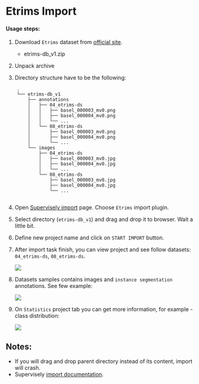 # Etrims Import

#### Usage steps:
1) Download `Etrims` dataset from [official site](http://www.ipb.uni-bonn.de/projects/etrims_db/).

   * etrims-db_v1.zip	

2) Unpack archive

3) Directory structure have to be the following:

```	
	.	
	└── etrims-db_v1	
	    ├── annotations	
	    │   ├── 04_etrims-ds	
	    │   │   ├── basel_000003_mv0.png	
	    │   │   ├── basel_000004_mv0.png	
	    │   │   └── ...	
	    │   └── 08_etrims-ds	
	    │       ├── basel_000003_mv0.png	
	    │       ├── basel_000004_mv0.png	
	    │       └── ...	
	    └── images	
	        ├── 04_etrims-ds	
	        │   ├── basel_000003_mv0.jpg	
	        │   ├── basel_000004_mv0.jpg	
	        │   └── ...	
	        └── 08_etrims-ds	
	            ├── basel_000003_mv0.jpg	
	            ├── basel_000004_mv0.jpg	
	            └── ...	
     
```
 
4) Open [Supervisely import](supervise.ly/import) page. Choose `Etrims` import plugin.
5) Select directory (`etrims-db_v1`) and drag and drop it to browser. Wait a little bit.    
6) Define new project name and click on `START IMPORT` button.
7) After import task finish, you can view project and see follow datasets: `04_etrims-ds`, `08_etrims-ds`.

    ![](https://i.imgur.com/xy7imgf.png)

8) Datasets samples contains images and `instance segmentation` annotations. See few example:

    ![](https://i.imgur.com/LUvsVsJ.png)
    

9) On `Statistics` project tab you can get more information, for example - class distribution:

    ![](https://i.imgur.com/HS1Q152.png)
    
## Notes:
* If you will drag and drop parent directory instead of its content, import will crash.
* Supervisely [import documentation](https://docs.supervise.ly/import/).

